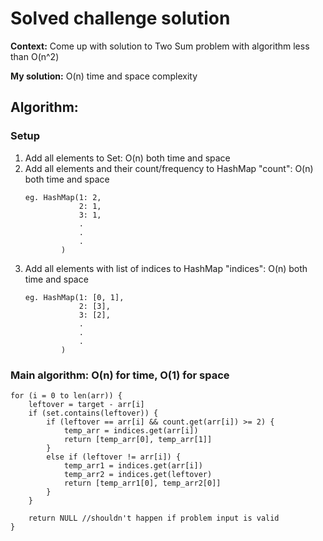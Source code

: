 # Solved challenge solution

**Context:** Come up with solution to Two Sum problem with algorithm less than O(n^2)

**My solution:** O(n) time and space complexity


## Algorithm:

### Setup
1. Add all elements to Set: O(n) both time and space
2. Add all elements and their count/frequency to HashMap "count": O(n) both time and space
    ```
    eg. HashMap(1: 2,
                2: 1,
                3: 1,
                .
                .
                .
            )
    ```
3. Add all elements with list of indices to HashMap "indices": O(n) both time and space
    ```
    eg. HashMap(1: [0, 1],
                2: [3],
                3: [2],
                .
                .
                .
            )
    ```

### Main algorithm: O(n) for time, O(1) for space

```
for (i = 0 to len(arr)) {
    leftover = target - arr[i]
    if (set.contains(leftover)) {
        if (leftover == arr[i] && count.get(arr[i]) >= 2) {
            temp_arr = indices.get(arr[i])
            return [temp_arr[0], temp_arr[1]]
        }
        else if (leftover != arr[i]) {
            temp_arr1 = indices.get(arr[i])
            temp_arr2 = indices.get(leftover)
            return [temp_arr1[0], temp_arr2[0]]
        }
    }

    return NULL //shouldn't happen if problem input is valid
}
```